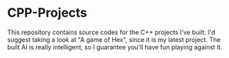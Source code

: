 # CPP-Projects
This repository contains source codes for the C++ projects I've built.
I'd suggest taking a look at "A game of Hex", since it is my latest project. The built AI is really intelligent, so I guarantee you'll have fun playing against it.
